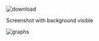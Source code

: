 ![download](https://user-images.githubusercontent.com/27129645/216654863-a47ed7f8-35d4-4a97-9f5d-82982bd980c9.png)


Screenshot with background visible

![graphs](https://user-images.githubusercontent.com/27129645/216655721-0cb009f9-b0ab-4dff-a0c1-fb95f6bfb22d.jpeg)
